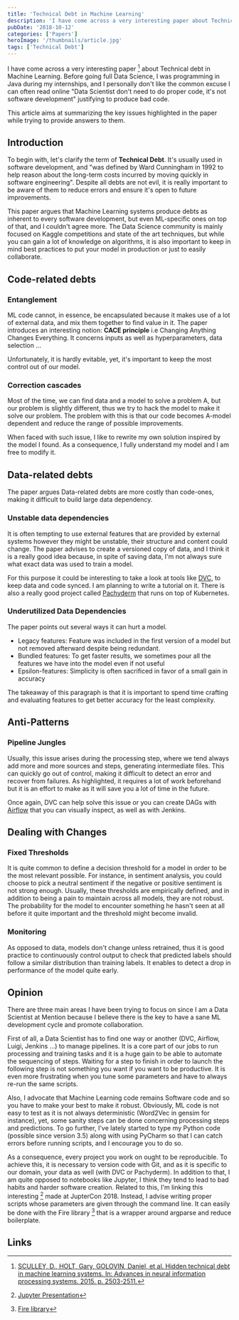 ```yaml
---
title: 'Technical Debt in Machine Learning'
description: 'I have come across a very interesting paper about Technical debt in Machine Learning.'
pubDate: '2018-10-12'
categories: ['Papers']
heroImage: '/thumbnails/article.jpg'
tags: ['Technical Debt']
---
```


I have come across a very interesting paper [^1] about Technical debt in Machine Learning.
Before going full Data Science, I was programming in Java during my internships, and I personally don't like the common excuse I can often read online "Data Scientist don't need to do proper code, it's not software development" justifying to produce bad code.

This article aims at summarizing the key issues highlighted in the paper while trying to provide answers to them.

## Introduction

To begin with, let's clarify the term of **Technical Debt**. It's usually used in software development, and "was defined by Ward Cunningham in 1992 to help reason about the long-term costs incurred by moving quickly in software engineering". Despite all debts are not evil, it is really important to be aware of them to reduce errors and ensure it's open to future improvements.

This paper argues that Machine Learning systems produce debts as inherent to every software development, but even ML-specific ones on top of that, and I couldn't agree more. The Data Science community is mainly focused on Kaggle competitions and state of the art techniques, but while you can gain a lot of knowledge on algorithms, it is also important to keep in mind best practices to put your model in production or just to easily collaborate.

## Code-related debts

### Entanglement

ML code cannot, in essence, be encapsulated because it makes use of a lot of external data, and mix them together to find value in it. The paper introduces an interesting notion: **CACE principle** i.e Changing Anything Changes Everything. It concerns inputs as well as hyperparameters, data selection ...

Unfortunately, it is hardly evitable, yet, it's important to keep the most control out of our model.

### Correction cascades

Most of the time, we can find data and a model to solve a problem A, but our problem is slightly different, thus we try to hack the model to make it solve our problem. The problem with this is that our code becomes A-model dependent and reduce the range of possible improvements.

When faced with such issue, I like to rewrite my own solution inspired by the model I found. As a consequence, I fully understand my model and I am free to modify it.

## Data-related debts

The paper argues Data-related debts are more costly than code-ones, making it difficult to build large data dependency.

### Unstable data dependencies

It is often tempting to use external features that are provided by external systems however they might be unstable, their structure and content could change. The paper advises to create a versioned copy of data, and I think it is a really good idea because, in spite of saving data, I'm not always sure what exact data was used to train a model.

For this purpose it could be interesting to take a look at tools like [DVC](https://dvc.org/), to keep data and code synced. I am planning to write a tutorial on it. There is also a really good project called [Pachyderm](http://www.pachyderm.io/) that runs on top of Kubernetes.

### Underutilized Data Dependencies

The paper points out several ways it can hurt a model.

- Legacy features: Feature was included in the first version of a model but not removed afterward despite being redundant.
- Bundled features: To get faster results, we sometimes pour all the features we have into the model even if not useful
- Epsilon-features: Simplicity is often sacrificed in favor of a small gain in accuracy

The takeaway of this paragraph is that it is important to spend time crafting and evaluating features to get better accuracy for the least complexity.

## Anti-Patterns

### Pipeline Jungles

Usually, this issue arises during the processing step, where we tend always add more and more sources and steps, generating intermediate files. This can quickly go out of control, making it difficult to detect an error and recover from failures. As highlighted, it requires a lot of work beforehand but it is an effort to make as it will save you a lot of time in the future.

Once again, DVC can help solve this issue or you can create DAGs with [Airflow](https://airflow.apache.org/) that you can visually inspect, as well as with Jenkins.

## Dealing with Changes

### Fixed Thresholds

It is quite common to define a decision threshold for a model in order to be the most relevant possible. For instance, in sentiment analysis, you could choose to pick a neutral sentiment if the negative or positive sentiment is not strong enough. Usually, these thresholds are empirically defined, and in addition to being a pain to maintain across all models, they are not robust. The probability for the model to encounter something he hasn't seen at all before it quite important and the threshold might become invalid.

### Monitoring

As opposed to data, models don't change unless retrained, thus it is good practice to continuously control output to check that predicted labels should follow a similar distribution than training labels. It enables to detect a drop in performance of the model quite early.

## Opinion

There are three main areas I have been trying to focus on since I am a Data Scientist at Mention because I believe there is the key to have a sane ML development cycle and promote collaboration.

First of all, a Data Scientist has to find one way or another (DVC, Airflow, Luigi, Jenkins ...) to manage pipelines. It is a core part of our jobs to run processing and training tasks and it is a huge gain to be able to automate the sequencing of steps. Waiting for a step to finish in order to launch the following step is not something you want if you want to be productive. It is even more frustrating when you tune some parameters and have to always re-run the same scripts.

Also, I advocate that Machine Learning code remains Software code and so you have to make your best to make it robust. Obviously, ML code is not easy to test as it is not always deterministic (Word2Vec in gensim for instance), yet, some sanity steps can be done concerning processing steps and predictions. To go further, I've lately started to type my Python code (possible since version 3.5) along with using PyCharm so that I can catch errors before running scripts, and I encourage you to do so.

As a consequence, every project you work on ought to be reproducible. To achieve this, it is necessary to version code with Git, and as it is specific to our domain, your data as well (with DVC or Pachyderm). In addition to that, I am quite opposed to notebooks like Jupyter, I think they tend to lead to bad habits and harder software creation. Related to this, I'm linking this interesting [^2] made at JupterCon 2018. Instead, I advise writing proper scripts whose parameters are given through the command line. It can easily be done with the Fire library [^3] that is a wrapper around argparse and reduce boilerplate.

## Links

[^1]: [SCULLEY, D., HOLT, Gary, GOLOVIN, Daniel, et al. Hidden technical debt in machine learning systems. In: Advances in neural information processing systems. 2015. p. 2503-2511.](https://papers.nips.cc/paper/5656-hidden-technical-debt-in-machine-learning-systems.pdf)
[^2]: [Jupyter Presentation](https://docs.google.com/presentation/d/1n2RlMdmv1p25Xy5thJUhkKGvjtV-dkAIsUXP-AL4ffI/edit#slide=id.g362da58057_0_1)
[^3]: [Fire library](https://github.com/google/python-fire)
